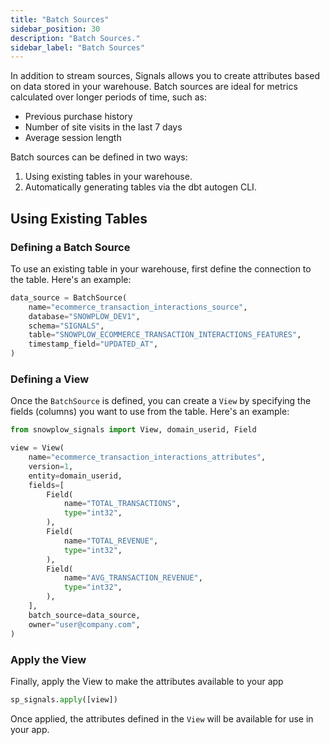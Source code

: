 ```yaml
---
title: "Batch Sources"
sidebar_position: 30
description: "Batch Sources."
sidebar_label: "Batch Sources"
---
```


In addition to stream sources, Signals allows you to create attributes based on data stored in your warehouse. Batch sources are ideal for metrics calculated over longer periods of time, such as:

- Previous purchase history
- Number of site visits in the last 7 days
- Average session length

Batch sources can be defined in two ways:

1. Using existing tables in your warehouse.  
2. Automatically generating tables via the dbt autogen CLI.


## Using Existing Tables

### Defining a Batch Source
To use an existing table in your warehouse, first define the connection to the table. Here's an example:

```python
data_source = BatchSource(
    name="ecommerce_transaction_interactions_source",
    database="SNOWPLOW_DEV1",
    schema="SIGNALS",
    table="SNOWPLOW_ECOMMERCE_TRANSACTION_INTERACTIONS_FEATURES",
    timestamp_field="UPDATED_AT",
)
```

### Defining a View

Once the `BatchSource` is defined, you can create a `View` by specifying the fields (columns) you want to use from the table. Here's an example:


```python
from snowplow_signals import View, domain_userid, Field

view = View(
    name="ecommerce_transaction_interactions_attributes",
    version=1,
    entity=domain_userid,
    fields=[
        Field(
            name="TOTAL_TRANSACTIONS",
            type="int32",
        ),
        Field(
            name="TOTAL_REVENUE",
            type="int32",
        ),
        Field(
            name="AVG_TRANSACTION_REVENUE",
            type="int32",
        ),
    ],
    batch_source=data_source,
    owner="user@company.com",
)
```

### Apply the View

Finally, apply the View to make the attributes available to your app

```python
sp_signals.apply([view])
```

Once applied, the attributes defined in the `View` will be available for use in your app.

